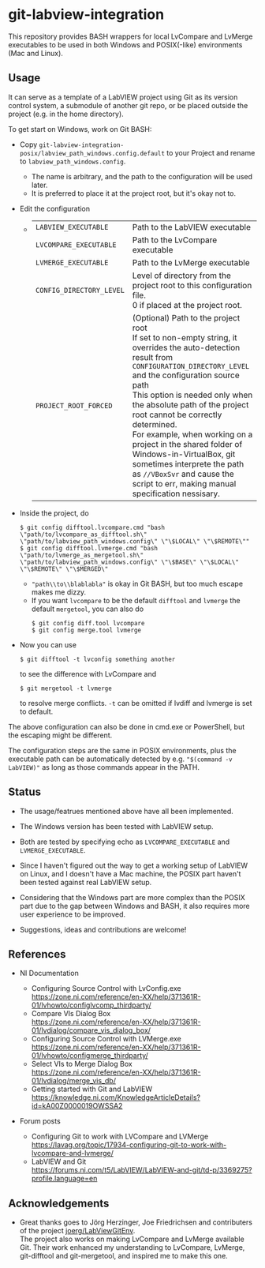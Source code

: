 # git-labview-integration

This repository provides BASH wrappers for local LvCompare and LvMerge executables to be used in both Windows and POSIX(-like) environments (Mac and Linux).

## Usage

It can serve as a template of a LabVIEW project using Git as its version control system, a submodule of another git repo, or be placed outside the project (e.g. in the home directory).

To get start on Windows, work on Git BASH:

*   Copy `git-labview-integration-posix/labview_path_windows.config.default` to your Project and rename to `labview_path_windows.config`.

    *   The name is arbitrary, and the path to the configuration will be used later.
    *   It is preferred to place it at the project root, but it's okay not to.

*   Edit the configuration
    *   | | |
        |-|-|
        | `LABVIEW_EXECUTABLE` | Path to the LabVIEW executable |
        | `LVCOMPARE_EXECUTABLE` | Path to the LvCompare executable |
        | `LVMERGE_EXECUTABLE` | Path to the LvMerge executable |
        | `CONFIG_DIRECTORY_LEVEL` | Level of directory from the project root to this configuration file.<br />0 if placed at the project root.|
        | `PROJECT_ROOT_FORCED` | (Optional) Path to the project root<br/>If set to non-empty string, it overrides the auto-detection result from `CONFIGURATION_DIRECTORY_LEVEL` and the configuration source path<br />This option is needed only when the absolute path of the project root cannot be correctly determined.<br />For example, when working on a project in the shared folder of Windows-in-VirtualBox, git sometimes interprete the path as `//VBoxSvr` and cause the script to err, making manual specification nessisary. |

*   Inside the project, do
    ```console
    $ git config difftool.lvcompare.cmd "bash \"path/to/lvcompare_as_difftool.sh\" \"path/to/labview_path_windows.config\" \"\$LOCAL\" \"\$REMOTE\""
    $ git config difftool.lvmerge.cmd "bash \"path/to/lvmerge_as_mergetool.sh\" \"path/to/labview_path_windows.config\" \"\$BASE\" \"\$LOCAL\" \"\$REMOTE\" \"\$MERGED\"
    ```
    *   `"path\\to\\blablabla"` is okay in Git BASH, but too much escape makes me dizzy.
    *   If you want `lvcompare` to be the default `difftool` and `lvmerge` the default `mergetool`, you can also do
        ```console
        $ git config diff.tool lvcompare
        $ git config merge.tool lvmerge
        ```
 
 *   Now you can use
     ```console
     $ git difftool -t lvconfig something another
     ```
     to see the difference with LvCompare and
     ```console
     $ git mergetool -t lvmerge
     ```
     to resolve merge conflicts.
     `-t` can be omitted if lvdiff and lvmerge is set to default.

The above configuration can also be done in cmd.exe or PowerShell, but the escaping might be different.

The configuration steps are the same in POSIX environments, plus the executable path can be automatically detected by e.g. `"$(command -v LabVIEW)"` as long as those commands appear in the PATH.

## Status

*   The usage/featrues mentioned above have all been implemented.

*   The Windows version has been tested with LabVIEW setup.

*   Both are tested by specifying echo as `LVCOMPARE_EXECUTABLE` and `LVMERGE_EXECUTABLE`.

*   Since I haven't figured out the way to get a working setup of LabVIEW on Linux,
    and I doesn't have a Mac machine,
    the POSIX part haven't been tested against real LabVIEW setup.

*   Considering that the Windows part are more complex than the POSIX part
    due to the gap between Windows and BASH, it also requires more user experience to be improved.

*   Suggestions, ideas and contributions are welcome!

## References

*   NI Documentation
    *   Configuring Source Control with LvConfig.exe\
        https://zone.ni.com/reference/en-XX/help/371361R-01/lvhowto/configlvcomp_thirdparty/
    *   Compare VIs Dialog Box\
        https://zone.ni.com/reference/en-XX/help/371361R-01/lvdialog/compare_vis_dialog_box/
    *   Configuring Source Control with LVMerge.exe\
        https://zone.ni.com/reference/en-XX/help/371361R-01/lvhowto/configmerge_thirdparty/
    *   Select VIs to Merge Dialog Box\
        https://zone.ni.com/reference/en-XX/help/371361R-01/lvdialog/merge_vis_db/
    *   Getting started with Git and LabVIEW\
        https://knowledge.ni.com/KnowledgeArticleDetails?id=kA00Z0000019OWSSA2

*   Forum posts
    *   Configuring Git to work with LVCompare and LVMerge\
        https://lavag.org/topic/17934-configuring-git-to-work-with-lvcompare-and-lvmerge/
    *   LabVIEW and Git\
        https://forums.ni.com/t5/LabVIEW/LabVIEW-and-git/td-p/3369275?profile.language=en

## Acknowledgements

*   Great thanks goes to Jörg Herzinger, Joe Friedrichsen and contributers of the project [joerg/LabViewGitEnv](https://github.com/joerg/LabViewGitEnv).\
    The project also works on making LvCompare and LvMerge available Git.
    Their work enhanced my understanding to LvCompare, LvMerge, git-difftool and git-mergetool, and inspired me to make this one.
